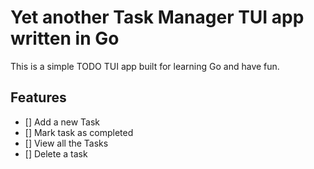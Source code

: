 # Yet another Task Manager TUI app written in Go

This is a simple TODO TUI app built for learning Go and have fun.

## Features
- [] Add a new Task
- [] Mark task as completed
- [] View all the Tasks
- [] Delete a task
